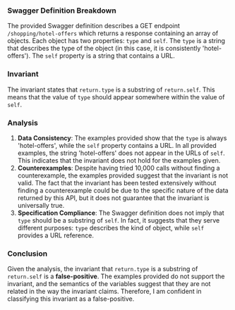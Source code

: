 ### Swagger Definition Breakdown
The provided Swagger definition describes a GET endpoint `/shopping/hotel-offers` which returns a response containing an array of objects. Each object has two properties: `type` and `self`. The `type` is a string that describes the type of the object (in this case, it is consistently 'hotel-offers'). The `self` property is a string that contains a URL.

### Invariant
The invariant states that `return.type` is a substring of `return.self`. This means that the value of `type` should appear somewhere within the value of `self`.

### Analysis
1. **Data Consistency**: The examples provided show that the `type` is always 'hotel-offers', while the `self` property contains a URL. In all provided examples, the string 'hotel-offers' does not appear in the URLs of `self`. This indicates that the invariant does not hold for the examples given.
2. **Counterexamples**: Despite having tried 10,000 calls without finding a counterexample, the examples provided suggest that the invariant is not valid. The fact that the invariant has been tested extensively without finding a counterexample could be due to the specific nature of the data returned by this API, but it does not guarantee that the invariant is universally true.
3. **Specification Compliance**: The Swagger definition does not imply that `type` should be a substring of `self`. In fact, it suggests that they serve different purposes: `type` describes the kind of object, while `self` provides a URL reference.

### Conclusion
Given the analysis, the invariant that `return.type` is a substring of `return.self` is a **false-positive**. The examples provided do not support the invariant, and the semantics of the variables suggest that they are not related in the way the invariant claims. Therefore, I am confident in classifying this invariant as a false-positive.
